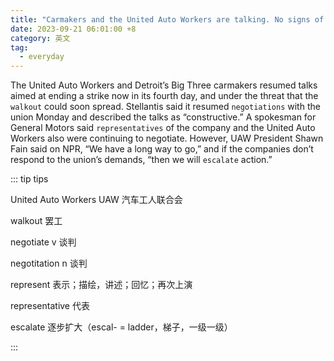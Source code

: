 ```yaml
---
title: "Carmakers and the United Auto Workers are talking. No signs of a breakthrough to end the strike"
date: 2023-09-21 06:01:00 +8
category: 英文
tag:
  - everyday
---
```


The United Auto Workers and Detroit’s Big Three carmakers resumed talks aimed at ending a strike now in its fourth day, and under the threat that the `walkout` could soon spread. Stellantis said it resumed `negotiations` with the union Monday and described the talks as “constructive.” A spokesman for General Motors said `representatives` of the company and the United Auto Workers also were continuing to negotiate. However, UAW President Shawn Fain said on NPR, “We have a long way to go,” and if the companies don’t respond to the union’s demands, “then we will `escalate` action.”

::: tip tips

United Auto Workers UAW 汽车工人联合会

walkout 罢工

negotiate v 谈判

negotitation n 谈判

represent 表示；描绘，讲述；回忆；再次上演

representative 代表

escalate 逐步扩大（escal- = ladder，梯子，一级一级）

:::
